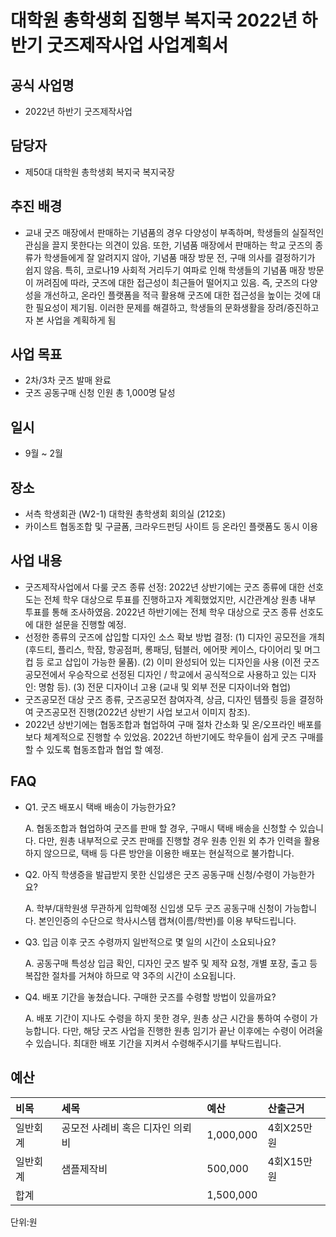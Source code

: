 대학원 총학생회 집행부 복지국 2022년 하반기 굿즈제작사업 사업계획서
===

## 공식 사업명
- 2022년 하반기 굿즈제작사업

## 담당자
- 제50대 대학원 총학생회 복지국 복지국장

## 추진 배경
- 교내 굿즈 매장에서 판매하는 기념품의 경우 다양성이 부족하며, 학생들의 실질적인 관심을 끌지 못한다는 의견이 있음. 또한, 기념품 매장에서 판매하는 학교 굿즈의 종류가 학생들에게 잘 알려지지 않아, 기념품 매장 방문 전, 구매 의사를 결정하기가 쉽지 않음. 특히, 코로나19 사회적 거리두기 여파로 인해 학생들의 기념품 매장 방문이 꺼려짐에 따라, 굿즈에 대한 접근성이 최근들어 떨어지고 있음. 즉, 굿즈의 다양성을 개선하고, 온라인 플랫폼을 적극 활용해 굿즈에 대한 접근성을 높이는 것에 대한 필요성이 제기됨. 이러한 문제를 해결하고, 학생들의 문화생활을 장려/증진하고자 본 사업을 계획하게 됨

## 사업 목표
- 2차/3차 굿즈 발매 완료
- 굿즈 공동구매 신청 인원 총 1,000명 달성

## 일시
- 9월 ~ 2월

## 장소
- 서측 학생회관 (W2-1) 대학원 총학생회 회의실 (212호) 
- 카이스트 협동조합 및 구글폼, 크라우드펀딩 사이트 등 온라인 플랫폼도 동시 이용

## 사업 내용
- 굿즈제작사업에서 다룰 굿즈 종류 선정: 2022년 상반기에는 굿즈 종류에 대한 선호도는 전체 학우 대상으로 투표를 진행하고자 계획했었지만, 시간관계상 원총 내부 투표를 통해 조사하였음. 2022년 하반기에는 전체 학우 대상으로 굿즈 종류 선호도에 대한 설문을 진행할 예정.
- 선정한 종류의 굿즈에 삽입할 디자인 소스 확보 방법 결정: (1) 디자인 공모전을 개최 (후드티, 플리스, 학잠, 항공점퍼, 롱패딩, 텀블러, 에어팟 케이스, 다이어리 및 머그컵 등 로고 삽입이 가능한 물품). (2) 이미 완성되어 있는 디자인을 사용 (이전 굿즈공모전에서 우승작으로 선정된 디자인 / 학교에서 공식적으로 사용하고 있는 디자인: 명함 등). (3) 전문 디자이너 고용 (교내 및 외부 전문 디자이너와 협업)
- 굿즈공모전 대상 굿즈 종류, 굿즈공모전 참여자격, 상금, 디자인 템플릿 등을 결정하여 굿즈공모전 진행(2022년 상반기 사업 보고서 이미지 참조).
- 2022년 상반기에는 협동조합과 협업하여 구매 절차 간소화 및 온/오프라인 배포를 보다 체계적으로 진행할 수 있었음. 2022년 하반기에도 학우들이 쉽게 굿즈 구매를 할 수 있도록 협동조합과 협업 할 예정.


## FAQ
- Q1. 굿즈 배포시 택배 배송이 가능한가요?

    A. 협동조합과 협업하여 굿즈를 판매 할 경우, 구매시 택배 배송을 신청할 수 있습니다.  다만, 원총 내부적으로 굿즈 판매를 진행할 경우 원총 인원 외 추가 인력을 활용하지 않으므로, 택배 등 다른 방안을 이용한 배포는 현실적으로 불가합니다.

- Q2. 아직 학생증을 발급받지 못한 신입생은 굿즈 공동구매 신청/수령이 가능한가요? 

    A. 학부/대학원생 무관하게 입학예정 신입생 모두 굿즈 공동구매 신청이 가능합니다. 본인인증의 수단으로 학사시스템 캡쳐(이름/학번)를 이용 부탁드립니다.

- Q3. 입금 이후 굿즈 수령까지 일반적으로 몇 일의 시간이 소요되나요?

    A. 공동구매 특성상 입금 확인, 디자인 굿즈 발주 및 제작 요청, 개별 포장, 출고 등 복잡한 절차를 거쳐야 하므로 약 3주의 시간이 소요됩니다.  

- Q4.  배포 기간을 놓쳤습니다. 구매한 굿즈를 수령할 방법이 있을까요?

    A. 배포 기간이 지나도 수령을 하지 못한 경우, 원총 상근 시간을 통하여 수령이 가능합니다. 다만, 해당 굿즈 사업을 진행한 원총 임기가 끝난 이후에는 수령이 어려울 수 있습니다. 최대한 배포 기간을 지켜서 수령해주시기를 부탁드립니다. 


## 예산
| 비목     | 세목          | 예산      | 산출근거   |
|:---------|:--------------|:----------|:-----------|
| 일반회계 | 공모전 사례비 혹은 디자인 의뢰비 | 1,000,000 | 4회X25만원 |
| 일반회계 | 샘플제작비    |  500,000  | 4회X15만원 |
| 합계     |               | 1,500,000 |            |

단위:원
